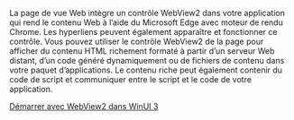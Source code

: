 ﻿La page de vue Web intègre un contrôle WebView2 dans votre application qui rend le contenu Web à l’aide du Microsoft Edge avec moteur de rendu Chrome. Les hyperliens peuvent également apparaître et fonctionner ce contrôle.  Vous pouvez utiliser le contrôle WebView2 de la page pour afficher du contenu HTML richement formaté à partir d’un serveur Web distant, d’un code généré dynamiquement ou de fichiers de contenu dans votre paquet d’applications. Le contenu riche peut également contenir du code de script et communiquer entre le script et le code de votre application.

[Démarrer avec WebView2 dans WinUI 3](https://docs.microsoft.com/microsoft-edge/webview2/gettingstarted/winui)
